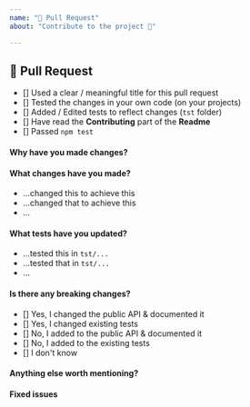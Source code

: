 ```yaml
---
name: "🎁 Pull Request"
about: "Contribute to the project 🍩"

---
```


## 🎁 Pull Request

<!-- Fill the following checklist -->

* [] Used a clear / meaningful title for this pull request
* [] Tested the changes in your own code (on your projects)
* [] Added / Edited tests to reflect changes (`tst` folder)
* [] Have read the **Contributing** part of the **Readme**
* [] Passed `npm test`

<!-- Complete the following parts -->

#### Why have you made changes?
<!-- Explain in a few sentences why -->

#### What changes have you made?
* ...changed this to achieve this
* ...changed that to achieve this
* ...

#### What tests have you updated?
* ...tested this in `tst/...`
* ...tested that in `tst/...`
* ...

#### Is there any breaking changes?
* [] Yes, I changed the public API & documented it
* [] Yes, I changed existing tests
* [] No,  I added to the public API & documented it
* [] No,  I added to the existing tests
* [] I don't know

#### Anything else worth mentioning?
<!-- Please help with the PR process -->
<!-- Leave any extra useful information -->
<!-- Or mention someone who is concerned -->

#### Fixed issues